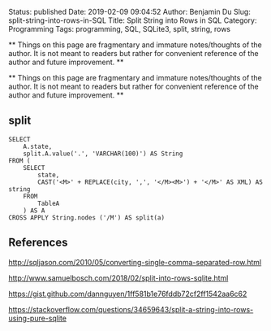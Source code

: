 Status: published
Date: 2019-02-09 09:04:52
Author: Benjamin Du
Slug: split-string-into-rows-in-SQL
Title: Split String into Rows in SQL
Category: Programming
Tags: programming, SQL, SQLite3, split, string, rows

**
Things on this page are fragmentary and immature notes/thoughts of the author.
It is not meant to readers but rather for convenient reference of the author and future improvement.
**


**
Things on this page are fragmentary and immature notes/thoughts of the author.
It is not meant to readers but rather for convenient reference of the author and future improvement.
**

## split

```
SELECT
    A.state,
    split.A.value('.', 'VARCHAR(100)') AS String
FROM (
    SELECT 
        state,  
        CAST('<M>' + REPLACE(city, ',', '</M><M>') + '</M>' AS XML) AS string  
    FROM
        TableA
    ) AS A
CROSS APPLY String.nodes ('/M') AS split(a)
```

## References

http://sqljason.com/2010/05/converting-single-comma-separated-row.html

http://www.samuelbosch.com/2018/02/split-into-rows-sqlite.html

https://gist.github.com/dannguyen/1ff581b1e76fddb72cf2ff1542aa6c62

https://stackoverflow.com/questions/34659643/split-a-string-into-rows-using-pure-sqlite
